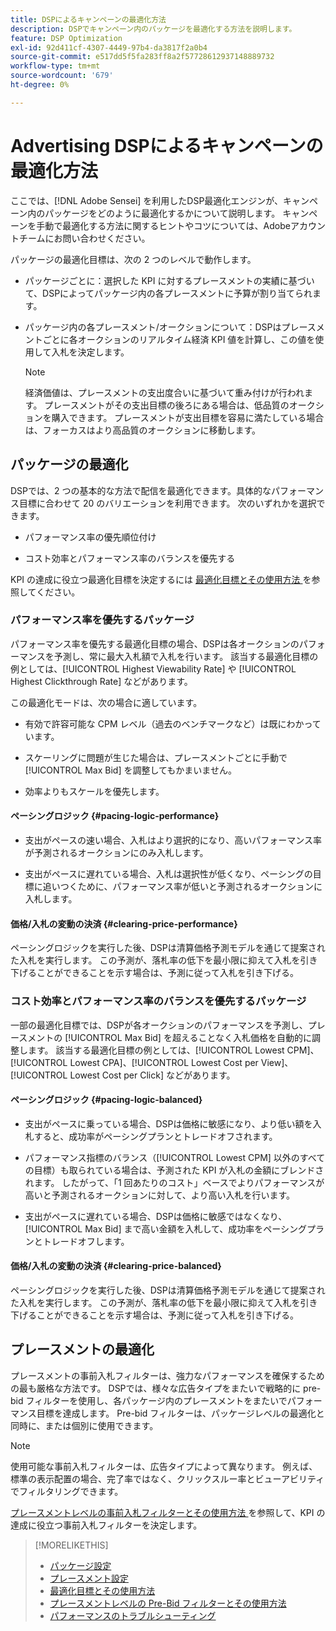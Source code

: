 ```yaml
---
title: DSPによるキャンペーンの最適化方法
description: DSPでキャンペーン内のパッケージを最適化する方法を説明します。
feature: DSP Optimization
exl-id: 92d411cf-4307-4449-97b4-da3817f2a0b4
source-git-commit: e517dd5f5fa283ff8a2f57728612937148889732
workflow-type: tm+mt
source-wordcount: '679'
ht-degree: 0%

---
```


# Advertising DSPによるキャンペーンの最適化方法

ここでは、[!DNL Adobe Sensei] を利用したDSP最適化エンジンが、キャンペーン内のパッケージをどのように最適化するかについて説明します。 キャンペーンを手動で最適化する方法に関するヒントやコツについては、Adobeアカウントチームにお問い合わせください。<!-- add link to trading playbook if we add it to help -->

パッケージの最適化目標は、次の 2 つのレベルで動作します。

* パッケージごとに：選択した KPI に対するプレースメントの実績に基づいて、DSPによってパッケージ内の各プレースメントに予算が割り当てられます。

* パッケージ内の各プレースメント/オークションについて：DSPはプレースメントごとに各オークションのリアルタイム経済 KPI 値を計算し、この値を使用して入札を決定します。

  >[!NOTE]
  >
  >経済価値は、プレースメントの支出度合いに基づいて重み付けが行われます。 プレースメントがその支出目標の後ろにある場合は、低品質のオークションを購入できます。 プレースメントが支出目標を容易に満たしている場合は、フォーカスはより高品質のオークションに移動します。

## パッケージの最適化

DSPでは、2 つの基本的な方法で配信を最適化できます。具体的なパフォーマンス目標に合わせて 20 のバリエーションを利用できます。 次のいずれかを選択できます。

* パフォーマンス率の優先順位付け

* コスト効率とパフォーマンス率のバランスを優先する

KPI の達成に役立つ最適化目標を決定するには [ 最適化目標とその使用方法 ](optimization-goals.md) を参照してください。

### パフォーマンス率を優先するパッケージ

パフォーマンス率を優先する最適化目標の場合、DSPは各オークションのパフォーマンスを予測し、常に最大入札額で入札を行います。 該当する最適化目標の例としては、[!UICONTROL Highest Viewability Rate] や [!UICONTROL Highest Clickthrough Rate] などがあります。

この最適化モードは、次の場合に適しています。

* 有効で許容可能な CPM レベル（過去のベンチマークなど）は既にわかっています。

* スケーリングに問題が生じた場合は、プレースメントごとに手動で [!UICONTROL Max Bid] を調整してもかまいません。

* 効率よりもスケールを優先します。

#### ペーシングロジック {#pacing-logic-performance}

* 支出がペースの速い場合、入札はより選択的になり、高いパフォーマンス率が予測されるオークションにのみ入札します。

* 支出がペースに遅れている場合、入札は選択性が低くなり、ペーシングの目標に追いつくために、パフォーマンス率が低いと予測されるオークションに入札します。

#### 価格/入札の変動の決済 {#clearing-price-performance}

ペーシングロジックを実行した後、DSPは清算価格予測モデルを通じて提案された入札を実行します。 この予測が、落札率の低下を最小限に抑えて入札を引き下げることができることを示す場合は、予測に従って入札を引き下げる。

### コスト効率とパフォーマンス率のバランスを優先するパッケージ

一部の最適化目標では、DSPが各オークションのパフォーマンスを予測し、プレースメントの [!UICONTROL Max Bid] を超えることなく入札価格を自動的に調整します。 該当する最適化目標の例としては、[!UICONTROL Lowest CPM]、[!UICONTROL Lowest CPA]、[!UICONTROL Lowest Cost per View]、[!UICONTROL Lowest Cost per Click] などがあります。

#### ペーシングロジック {#pacing-logic-balanced}

* 支出がペースに乗っている場合、DSPは価格に敏感になり、より低い額を入札すると、成功率がペーシングプランとトレードオフされます。

* パフォーマンス指標のバランス（[!UICONTROL Lowest CPM] 以外のすべての目標）も取られている場合は、予測された KPI が入札の金額にブレンドされます。 したがって、「1 回あたりのコスト」ベースでよりパフォーマンスが高いと予測されるオークションに対して、より高い入札を行います。

* 支出がペースに遅れている場合、DSPは価格に敏感ではなくなり、[!UICONTROL Max Bid] まで高い金額を入札して、成功率をペーシングプランとトレードオフします。

#### 価格/入札の変動の決済 {#clearing-price-balanced}

ペーシングロジックを実行した後、DSPは清算価格予測モデルを通じて提案された入札を実行します。 この予測が、落札率の低下を最小限に抑えて入札を引き下げることができることを示す場合は、予測に従って入札を引き下げる。

## プレースメントの最適化

プレースメントの事前入札フィルターは、強力なパフォーマンスを確保するための最も厳格な方法です。 DSPでは、様々な広告タイプをまたいで戦略的に pre-bid フィルターを使用し、各パッケージ内のプレースメントをまたいでパフォーマンス目標を達成します。 Pre-bid フィルターは、パッケージレベルの最適化と同時に、または個別に使用できます。

>[!NOTE]
>
>使用可能な事前入札フィルターは、広告タイプによって異なります。 例えば、標準の表示配置の場合、完了率ではなく、クリックスルー率とビューアビリティでフィルタリングできます。

[ プレースメントレベルの事前入札フィルターとその使用方法 ](optimization-pre-bid-filters.md) を参照して、KPI の達成に役立つ事前入札フィルターを決定します。

>[!MORELIKETHIS]
>
>* [ パッケージ設定 ](/help/dsp/campaign-management/packages/package-settings.md)
>* [ プレースメント設定 ](/help/dsp/campaign-management/placements/placement-settings.md)
>* [ 最適化目標とその使用方法 ](optimization-goals.md)
>* [ プレースメントレベルの Pre-Bid フィルターとその使用方法 ](optimization-pre-bid-filters.md)
>* [ パフォーマンスのトラブルシューティング ](/help/dsp/optimization/troubleshooting-performance.md)
